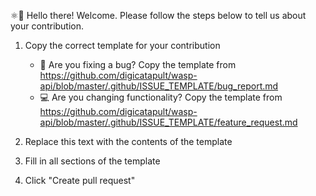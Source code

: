 ⚛👋 Hello there! Welcome. Please follow the steps below to tell us about your contribution.

1. Copy the correct template for your contribution

   - 🐛 Are you fixing a bug? Copy the template from <https://github.com/digicatapult/wasp-api/blob/master/.github/ISSUE_TEMPLATE/bug_report.md>
   - 💻 Are you changing functionality? Copy the template from <https://github.com/digicatapult/wasp-api/blob/master/.github/ISSUE_TEMPLATE/feature_request.md>

2. Replace this text with the contents of the template
3. Fill in all sections of the template
4. Click "Create pull request"
